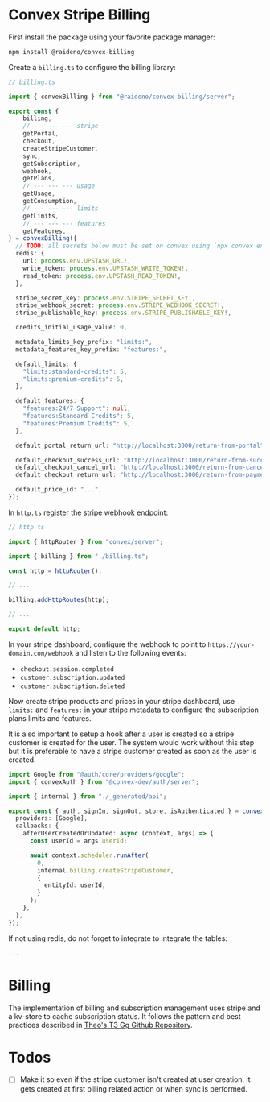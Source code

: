 # Convex Stripe Billing

First install the package using your favorite package manager:
```bash
npm install @raideno/convex-billing
```

Create a `billing.ts` to configure the billing library:
```ts
// billing.ts

import { convexBilling } from "@raideno/convex-billing/server";

export const {
    billing,
    // --- --- --- stripe
    getPortal,
    checkout,
    createStripeCustomer,
    sync,
    getSubscription,
    webhook,
    getPlans,
    // --- --- --- usage
    getUsage,
    getConsumption,
    // --- --- --- limits
    getLimits,
    // --- --- --- features
    getFeatures,
} = convexBilling({
  // TODO: all secrets below must be set on convex using `npx convex env set <secret-name> "<secret-value>"`
  redis: {
    url: process.env.UPSTASH_URL!,
    write_token: process.env.UPSTASH_WRITE_TOKEN!,
    read_token: process.env.UPSTASH_READ_TOKEN!,
  },

  stripe_secret_key: process.env.STRIPE_SECRET_KEY!,
  stripe_webhook_secret: process.env.STRIPE_WEBHOOK_SECRET!,
  stripe_publishable_key: process.env.STRIPE_PUBLISHABLE_KEY!,

  credits_initial_usage_value: 0,

  metadata_limits_key_prefix: "limits:",
  metadata_features_key_prefix: "features:",

  default_limits: {
    "limits:standard-credits": 5,
    "limits:premium-credits": 5,
  },

  default_features: {
    "features:24/7 Support": null,
    "features:Standard Credits": 5,
    "features:Premium Credits": 5,
  },

  default_portal_return_url: "http://localhost:3000/return-from-portal",

  default_checkout_success_url: "http://localhost:3000/return-from-successeful",
  default_checkout_cancel_url: "http://localhost:3000/return-from-canceled",
  default_checkout_return_url: "http://localhost:3000/return-from-payment",

  default_price_id: "...",
});
```

In `http.ts` register the stripe webhook endpoint:
```ts
// http.ts

import { httpRouter } from "convex/server";

import { billing } from "./billing.ts";

const http = httpRouter();

// ...

billing.addHttpRoutes(http);

// ...

export default http;
```

In your stripe dashboard, configure the webhook to point to `https://your-domain.com/webhook` and listen to the following events:
- `checkout.session.completed`
- `customer.subscription.updated`
- `customer.subscription.deleted`

Now create stripe products and prices in your stripe dashboard, use `limits:` and `features:` in your stripe metadata to configure the subscription plans limits and features.

It is also important to setup a hook after a user is created so a stripe customer is created for the user.
The system would work without this step but it is preferable to have a stripe customer created as soon as the user is created.

```ts
import Google from "@auth/core/providers/google";
import { convexAuth } from "@convex-dev/auth/server";

import { internal } from "./_generated/api";

export const { auth, signIn, signOut, store, isAuthenticated } = convexAuth({
  providers: [Google],
  callbacks: {
    afterUserCreatedOrUpdated: async (context, args) => {
      const userId = args.userId;

      await context.scheduler.runAfter(
        0,
        internal.billing.createStripeCustomer,
        {
          entityId: userId,
        }
      );
    },
  },
});
```

If not using redis, do not forget to integrate to integrate the tables:
```ts
...
```

# Billing

The implementation of billing and subscription management uses stripe and a kv-store to cache subscription status.
It follows the pattern and best practices described in [Theo's T3 Gg Github Repository](https://github.com/t3dotgg/stripe-recommendations).

# Todos

- [ ] Make it so even if the stripe customer isn't created at user creation, it gets created at first billing related action or when sync is performed.